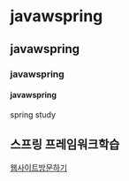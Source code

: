 # javawspring
## javawspring
### javawspring
#### javawspring
spring study
<h2>스프링 프레임워크학습</h2>
<div>
  <a href="http://49.142.157.251:9090/green2209S_06/" target="_blank">웹사이트방문하기</a> 
</div>
